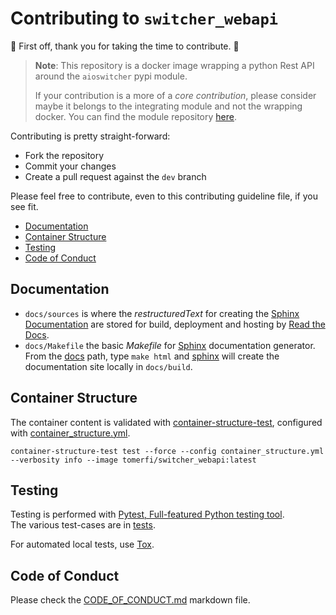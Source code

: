 # Contributing to `switcher_webapi`

:clap: First off, thank you for taking the time to contribute. :clap:

> **Note**: This repository is a docker image wrapping a python Rest API around the
> `aioswitcher` pypi module.
>
> If your contribution is a more of a *core contribution*, please consider maybe
> it belongs to the integrating module and not the wrapping docker.
> You can find the module repository [here](https://github.com/TomerFi/aioswitcher).

Contributing is pretty straight-forward:

- Fork the repository
- Commit your changes
- Create a pull request against the `dev` branch

Please feel free to contribute, even to this contributing guideline file, if you see fit.

- [Documentation](#documentation)
- [Container Structure](#container-structure)
- [Testing](#testing)
- [Code of Conduct](#code-of-conduct)

## Documentation

- `docs/sources` is where the *restructuredText* for creating the [Sphinx Documentation](http://www.sphinx-doc.org)
  are stored for build, deployment and hosting by [Read the Docs](https://readthedocs.org/).
- `docs/Makefile` the basic *Makefile* for [Sphinx](http://www.sphinx-doc.org)
  documentation generator. From the [docs](docs/) path, type `make html` and
  [sphinx](http://www.sphinx-doc.org) will create the documentation site locally in
  `docs/build`.

## Container Structure

The container content is validated with
[container-structure-test](https://github.com/GoogleContainerTools/container-structure-test),
configured with [container_structure.yml](container_structure.yml).

```shell
container-structure-test test --force --config container_structure.yml --verbosity info --image tomerfi/switcher_webapi:latest
```

## Testing

Testing is performed with [Pytest, Full-featured Python testing tool](https://docs.pytest.org).</br>
The various test-cases are in [tests](tests).

For automated local tests, use [Tox](https://tox.readthedocs.io).

## Code of Conduct

Please check the [CODE_OF_CONDUCT.md](CODE_OF_CONDUCT.md) markdown file.
